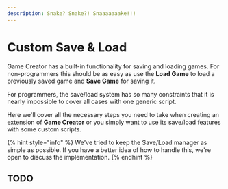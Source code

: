 ```yaml
---
description: Snake? Snake?! Snaaaaaaake!!!
---
```


# Custom Save & Load

Game Creator has a built-in functionality for saving and loading games. For non-programmers this should be as easy as use the **Load Game** to load a previously saved game and **Save Game** for saving it.

For programmers, the save/load system has so many constraints that it is nearly impossible to cover all cases with one generic script.

Here we'll cover all the necessary steps you need to take when creating an extension of **Game Creator** or you simply want to use its save/load features with some custom scripts.

{% hint style="info" %}
We've tried to keep the Save/Load manager as simple as possible. If you have a better idea of how to handle this, we're open to discuss the implementation.
{% endhint %}

## TODO



